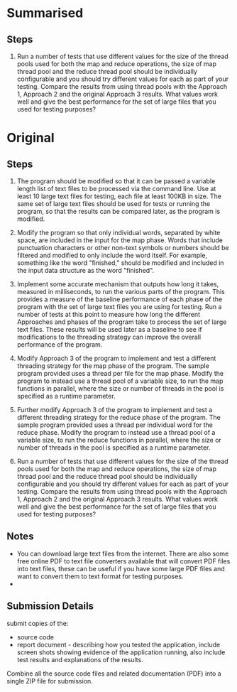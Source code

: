 # Summarised

## Steps

1. Run a number of tests that use different values for the size of the thread pools used for both the map and reduce operations, the size of map thread pool and the reduce thread pool should be individually configurable and you should try different values for each as part of your testing. Compare the results from using thread pools with the Approach 1, Approach 2 and the original Approach 3 results. What values work well and give the best performance for the set of large files that you used for testing purposes?

# Original

## Steps

1. The program should be modified so that it can be passed a variable length list of text files to be processed via the command line. Use at least 10 large text files for testing, each file at least 100KB in size. The same set of large text files should be used for tests or running the program, so that the results can be compared later, as the program is modified. 

2. Modify the program so that only individual words, separated by white space, are included in the input for the map phase. Words that include punctuation characters or other non-text symbols or numbers should be filtered and modified to only include the word itself. For example, something like the word "finished," should be modified and included in the input data structure as the word "finished".

3. Implement some accurate mechanism that outputs how long it takes, measured in milliseconds, to run the various parts of the program. This provides a measure of the baseline performance of each phase of the program with the set of large text files you are using for testing. Run a number of tests at this point to measure how long the different Approaches and phases of the program take to process the set of large text files. These results will be used later as a baseline to see if modifications to the threading strategy can improve the overall performance of the program.

4. Modify Approach 3 of the program to implement and test a different threading strategy for the map phase of the program. The sample program provided uses a thread per file for the map phase. Modify the program to instead use a thread pool of a variable size, to run the map functions in parallel, where the size or number of threads in the pool is specified as a runtime parameter.

5. Further modify Approach 3 of the program to implement and test a different threading strategy for the reduce phase of the program. The sample program provided uses a thread per individual word for the reduce phase. Modify the program to instead use a thread pool of a variable size, to run the reduce functions in parallel, where the size or number of threads in the pool is specified as a runtime parameter.

6. Run a number of tests that use different values for the size of the thread pools used for both the map and reduce operations, the size of map thread pool and the reduce thread pool should be individually configurable and you should try different values for each as part of your testing. Compare the results from using thread pools with the Approach 1, Approach 2 and the original Approach 3 results. What values work well and give the best performance for the set of large files that you used for testing purposes?

## Notes

- You can download large text files from the internet. There are also some free online PDF to text file converters available that will convert PDF files into text files, these can be useful if you have some large PDF files and want to convert them to text format for testing purposes.
- 

## Submission Details

submit copies of the:

- source code
- report document - describing how you tested the application, include screen shots showing evidence of the application running, also include test results and explanations of the results. 

Combine all the source code files and related documentation (PDF) into a single ZIP file for submission.
